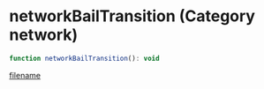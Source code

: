 # networkBailTransition (Category network)

```js
function networkBailTransition(): void
```

[filename](networkBailTransition_m.md ':include')